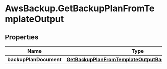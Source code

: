 # AwsBackup.GetBackupPlanFromTemplateOutput

## Properties

Name | Type | Description | Notes
------------ | ------------- | ------------- | -------------
**backupPlanDocument** | [**GetBackupPlanFromTemplateOutputBackupPlanDocument**](GetBackupPlanFromTemplateOutputBackupPlanDocument.md) |  | [optional] 


